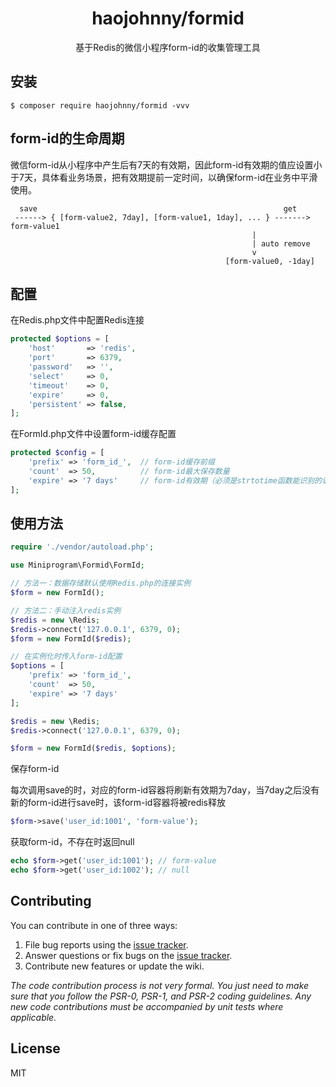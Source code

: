 <h1 align="center"> haojohnny/formid </h1>

<p align="center">基于Redis的微信小程序form-id的收集管理工具</p>


## 安装

```shell
$ composer require haojohnny/formid -vvv
```

## form-id的生命周期
微信form-id从小程序中产生后有7天的有效期，因此form-id有效期的值应设置小于7天，具体看业务场景，把有效期提前一定时间，以确保form-id在业务中平滑使用。

       
      save                                                       get
     ------> { [form-value2, 7day], [form-value1, 1day], ... } -------> form-value1
                                                          |
                                                          | auto remove
                                                          v                                                             
                                                    [form-value0, -1day]
## 配置                                                                         

在Redis.php文件中配置Redis连接
```php
protected $options = [
    'host'       => 'redis',
    'port'       => 6379,
    'password'   => '',
    'select'     => 0,
    'timeout'    => 0,
    'expire'     => 0,
    'persistent' => false,
];
```
在FormId.php文件中设置form-id缓存配置
```php
protected $config = [
    'prefix' => 'form_id_',  // form-id缓存前缀
    'count'  => 50,          // form-id最大保存数量
    'expire' => '7 days'     // form-id有效期（必须是strtotime函数能识别的语义字符串，有效期必须小于等于7天）
];
```

## 使用方法
```php
require './vendor/autoload.php';

use Miniprogram\Formid\FormId;

// 方法一：数据存储默认使用Redis.php的连接实例
$form = new FormId();

// 方法二：手动注入redis实例
$redis = new \Redis;
$redis->connect('127.0.0.1', 6379, 0);
$form = new FormId($redis);

// 在实例化时传入form-id配置
$options = [
    'prefix' => 'form_id_',
    'count'  => 50,
    'expire' => '7 days'
];

$redis = new \Redis;
$redis->connect('127.0.0.1', 6379, 0);

$form = new FormId($redis, $options);
```

保存form-id

每次调用save的时，对应的form-id容器将刷新有效期为7day，当7day之后没有新的form-id进行save时，该form-id容器将被redis释放
```php
$form->save('user_id:1001', 'form-value');
```

获取form-id，不存在时返回null

```php
echo $form->get('user_id:1001'); // form-value
echo $form->get('user_id:1002'); // null
```

## Contributing

You can contribute in one of three ways:

1. File bug reports using the [issue tracker](https://github.com/miniprogram/formID/issues).
2. Answer questions or fix bugs on the [issue tracker](https://github.com/miniprogram/formID/issues).
3. Contribute new features or update the wiki.

_The code contribution process is not very formal. You just need to make sure that you follow the PSR-0, PSR-1, and PSR-2 coding guidelines. Any new code contributions must be accompanied by unit tests where applicable._

## License

MIT